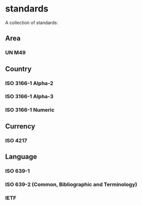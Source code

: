 # standards

A collection of standards:

## Area

### UN M49

## Country

### ISO 3166-1 Alpha-2

### ISO 3166-1 Alpha-3

### ISO 3166-1 Numeric

## Currency

### ISO 4217

## Language

### ISO 639-1

### ISO 639-2 (Common, Bibliographic and Terminology)

### IETF

